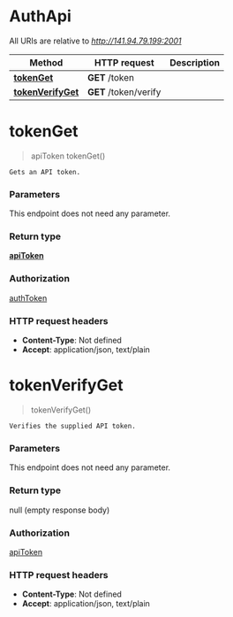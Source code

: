 # AuthApi

All URIs are relative to *http://141.94.79.199:2001*

Method | HTTP request | Description
------------- | ------------- | -------------
[**tokenGet**](AuthApi.md#tokenGet) | **GET** /token | 
[**tokenVerifyGet**](AuthApi.md#tokenVerifyGet) | **GET** /token/verify | 


<a name="tokenGet"></a>
# **tokenGet**
> apiToken tokenGet()



    Gets an API token.

### Parameters
This endpoint does not need any parameter.

### Return type

[**apiToken**](../Models/apiToken.md)

### Authorization

[authToken](../README.md#authToken)

### HTTP request headers

- **Content-Type**: Not defined
- **Accept**: application/json, text/plain

<a name="tokenVerifyGet"></a>
# **tokenVerifyGet**
> tokenVerifyGet()



    Verifies the supplied API token.

### Parameters
This endpoint does not need any parameter.

### Return type

null (empty response body)

### Authorization

[apiToken](../README.md#apiToken)

### HTTP request headers

- **Content-Type**: Not defined
- **Accept**: application/json, text/plain

